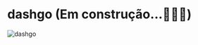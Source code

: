 # dashgo (Em construção...🧑🏻‍🔧)

![dashgo](https://user-images.githubusercontent.com/58434465/148223856-47510b8a-e75f-44b4-9e84-bae8724bb8c5.gif)
